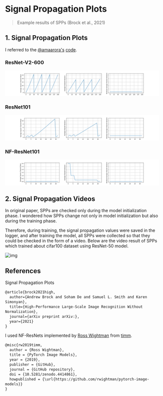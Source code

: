 # Signal Propagation Plots

> Example results of SPPs (Brock et al., 2021)

## 1. Signal Propagation Plots

I referred to the [@amaarora's](https://gist.github.com/amaarora) [code](https://gist.github.com/amaarora/2c6199c3441c0d72f356f39fb9f59611).

### ResNet-V2-600

![img](assets/img/spp_resnet_v2_600.png)

### ResNet101

![img](assets/img/spp_resnet101.png)

### NF-ResNet101

![img](assets/img/spp_nf_resnet101.png)

## 2. Signal Propagation Videos

In original paper, SPPs are checked only during the model initialization phase. I wondered how SPPs change not only in model initialization but also during the training phase. 

Therefore, during training, the signal propagation values were saved in the logger, and after training the model, all SPPs were collected so that they could be checked in the form of a video. Below are the video result of SPPs which trained about cifar100 dataset using ResNet-50 model.

![img](assets/spp_resnet50.gif)

## References

Signal Propagation Plots

```
@article{brock2021high,
  author={Andrew Brock and Soham De and Samuel L. Smith and Karen Simonyan},
  title={High-Performance Large-Scale Image Recognition Without Normalization},
  journal={arXiv preprint arXiv:},
  year={2021}
}
```

I used NF-ResNets implemented by [Ross Wightman](https://github.com/rwightman) from [timm](https://github.com/rwightman/pytorch-image-models/blob/master/timm/models/nfnet.py).

```
@misc{rw2019timm,
  author = {Ross Wightman},
  title = {PyTorch Image Models},
  year = {2019},
  publisher = {GitHub},
  journal = {GitHub repository},
  doi = {10.5281/zenodo.4414861},
  howpublished = {\url{https://github.com/rwightman/pytorch-image-models}}
}
```
